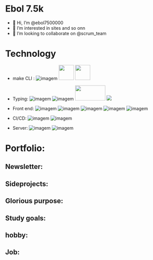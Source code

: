 #  Ebol 7.5k
- 👋 Hi, I’m @ebol7500000
- 👀 I’m interested in sites and so onn  
- 💞️ I’m looking to collaborate on @scrum_team 

# Technology

- make CLI :
![imagem](https://img.icons8.com/color/48/000000/c-programming.png) <img src="https://apexensino.com.br/wp-content/uploads/2017/04/tela-15.png" width="48px" height="48px"/> <img src="https://upload.wikimedia.org/wikipedia/commons/thumb/a/a0/Geany_logo.svg/256px-Geany_logo.svg.png" width="48px" height="48px"/> 


- Typing:
![imagem](https://img.icons8.com/color/48/000000/visual-studio-code-2019.png)
![imagem](https://img.icons8.com/fluency/48/000000/sublime-text.png)   <img src="https://2.bp.blogspot.com/-FWNntDBxgNw/WoMhI0PuQXI/AAAAAAAACgI/r61AZmBrxFgadCQwypw5_LZmt2zi1uPJACLcBGAs/s1600/APRENDA%2BA%2BPROGRAMAR%2BEM%2BPASCAL%2BCOM%2BO%2BPASCALZIM.jpg" width="96px" height="48px"/> <img src="https://img.icons8.com/ios-glyphs/48/000000/github.png"/>

- Front end:
![imagem](https://img.icons8.com/color/48/000000/html-5--v1.png)
![imagem](https://img.icons8.com/color/48/000000/css3.png)
![imagem](https://img.icons8.com/color/48/000000/javascript.png)
![imagem](https://img.icons8.com/office/40/000000/react.png)
![imagem](https://img.icons8.com/color/48/000000/nodejs.png)



- CI/CD:
![imagem](https://img.icons8.com/ios-filled/50/000000/github-2.png)
![imagem](https://img.icons8.com/color/48/000000/heroku.png)

- Server:
![imagem](https://img.icons8.com/ios-filled/50/000000/php-server.png)
![imagem](https://img.icons8.com/color/48/000000/postgreesql.png)



# Portfolio:

## Newsletter:



## Sideprojects:



## Glorious purpose:



## Study goals: 



## hobby:



## Job:


